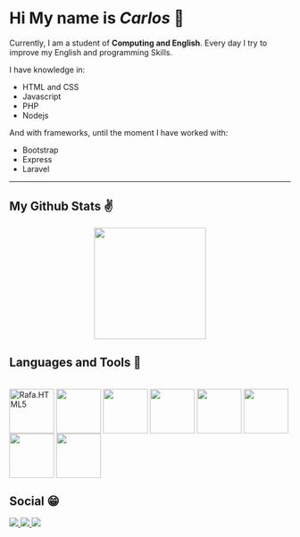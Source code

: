 # Hi My name is _Carlos_ 👋

  Currently, I am a student of **Computing and English**. Every day I try to improve my English and programming Skills.
  
  I have knowledge in:
  
  - HTML and CSS 
  - Javascript
  - PHP
  - Nodejs
  
  And with frameworks, until the moment I have worked with: 
  - Bootstrap
  - Express
  - Laravel

___
## My Github Stats ✌
<div align="center">
  <a href="https://github.com/Csc32">
   <img height="200em" width='auto'src="https://github-readme-stats-git-master-csc32.vercel.app/api/top-langs/?username=Csc32&&layout=pie&&lang_counts=10&theme=aura_dark&count_private=false&exclude_repo=github-readme-stats,anuraghazra.github.io,config-zsh"/>
    </a>
</div>



## Languages and Tools 🧰
<div style="display: inline-block"> <br/>
<img height="80px" align="center" src="https://cdn.jsdelivr.net/gh/devicons/devicon/icons/html5/html5-original.svg" alt="Rafa.HTML5"/>
<img height="80px" align="center"src="https://cdn.jsdelivr.net/gh/devicons/devicon/icons/css3/css3-original.svg" /> 
<img height="80px" align="center" src="https://cdn.jsdelivr.net/gh/devicons/devicon/icons/bootstrap/bootstrap-original.svg" />
<img height="80px" align="center" src="https://cdn.jsdelivr.net/gh/devicons/devicon/icons/github/github-original.svg">
<img height="80px" align="center" src="https://cdn.jsdelivr.net/gh/devicons/devicon/icons/php/php-plain.svg" />
<img height="80px" align="center" src="https://cdn.jsdelivr.net/gh/devicons/devicon/icons/javascript/javascript-plain.svg" />       
<img height="80px" align='center'src="https://cdn.jsdelivr.net/gh/devicons/devicon/icons/vscode/vscode-original.svg" />
<img height="80px" align='center' src="https://cdn.jsdelivr.net/gh/devicons/devicon/icons/vim/vim-original.svg" />
                    
</div> 

## Social 😁

<div>
  <a href="https://www.linkedin.com/in/carlos-sanzonetty-9a8085230/" target="_blank">
    <img src='https://img.shields.io/badge/LinkedIn-0077B5?style=for-the-badge&logo=linkedin&logoColor=white'></img> 
  </a>
  <a href='https://www.instagram.com/csc_dev/' target="_blank">
    <img src='https://img.shields.io/badge/Instagram-E4405F?style=for-the-badge&logo=instagram&logoColor=white'></img> 
  </a>
  <a href='https://twitter.com/Csc032_' target="_blank">
    <img src='https://img.shields.io/badge/Twitter-1DA1F2?style=for-the-badge&logo=twitter&logoColor=white'></img> 
  </a>
</div>
